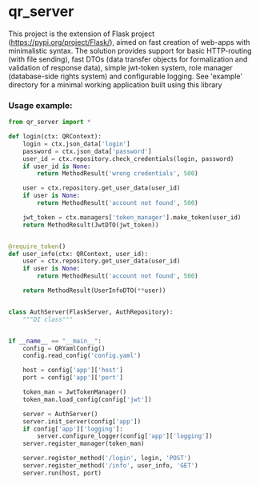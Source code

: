 # qr_server

This project is the extension of Flask project (https://pypi.org/project/Flask/), aimed on fast creation of web-apps with minimalistic syntax.
The solution provides support for basic HTTP-routing (with file sending), fast DTOs 
(data transfer objects for formalization and validation of response data),
simple jwt-token system, role manager (database-side rights system) and configurable logging.
See 'example' directory for a minimal working application built using this library

### Usage example:
```python
from qr_server import *

def login(ctx: QRContext):
    login = ctx.json_data['login']
    password = ctx.json_data['password']
    user_id = ctx.repository.check_credentials(login, password)
    if user_id is None:
        return MethodResult('wrong credentials', 500)

    user = ctx.repository.get_user_data(user_id)
    if user is None:
        return MethodResult('account not found', 500)

    jwt_token = ctx.managers['token_manager'].make_token(user_id)
    return MethodResult(JwtDTO(jwt_token))


@require_token()
def user_info(ctx: QRContext, user_id):
    user = ctx.repository.get_user_data(user_id)
    if user is None:
        return MethodResult('account not found', 500)

    return MethodResult(UserInfoDTO(**user))


class AuthServer(FlaskServer, AuthRepository):
    """DI class"""


if __name__ == "__main__":
    config = QRYamlConfig()
    config.read_config('config.yaml')

    host = config['app']['host']
    port = config['app']['port']

    token_man = JwtTokenManager()
    token_man.load_config(config['jwt'])

    server = AuthServer()
    server.init_server(config['app'])
    if config['app']['logging']:
        server.configure_logger(config['app']['logging'])
    server.register_manager(token_man)

    server.register_method('/login', login, 'POST')
    server.register_method('/info', user_info, 'GET')
    server.run(host, port)
```
